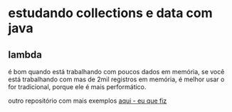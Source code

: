 # estudando collections e data com java

## lambda
é bom quando está trabalhando com poucos dados em memória, se você está trabalhando com mas de 2mil registros em memória, é melhor usar o for tradicional, porque ele é mais performático.


outro repositório com mais exemplos [aqui - eu que fiz](https://github.com/deisesalless/data-hora-java/tree/main)
